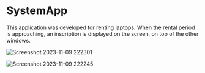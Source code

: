# SystemApp
This application was developed for renting laptops. When the rental period is approaching, an inscription is displayed on the screen, on top of the other windows.

![Screenshot 2023-11-09 222301](https://github.com/MIT36/SystemApp/assets/42168368/b6d3206b-f7c1-49c1-b94b-f7b441135770)

![Screenshot 2023-11-09 222245](https://github.com/MIT36/SystemApp/assets/42168368/17f46e9e-d9a7-409d-b82f-4192ea7c77d9)
